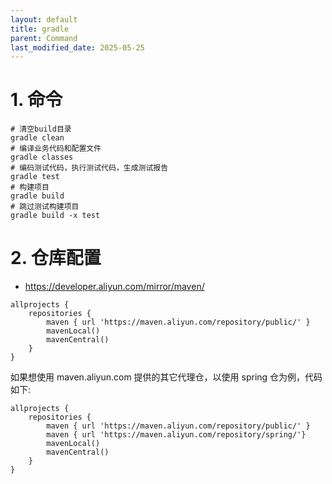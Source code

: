 ```yaml
---
layout: default
title: gradle
parent: Command
last_modified_date: 2025-05-25
---
```


# 1. 命令

```shell
# 清空build目录
gradle clean 
# 编译业务代码和配置文件
gradle classes
# 编码测试代码，执行测试代码，生成测试报告
gradle test
# 构建项目
gradle build
# 跳过测试构建项目
gradle build -x test
```

# 2. 仓库配置
- https://developer.aliyun.com/mirror/maven/

```shell
allprojects {
    repositories {
        maven { url 'https://maven.aliyun.com/repository/public/' }
        mavenLocal()
        mavenCentral()
    }
}
```
如果想使用 maven.aliyun.com 提供的其它代理仓，以使用 spring 仓为例，代码如下:

```shell
allprojects {
    repositories {
        maven { url 'https://maven.aliyun.com/repository/public/' }
        maven { url 'https://maven.aliyun.com/repository/spring/'}
        mavenLocal()
        mavenCentral()
    }
}

```